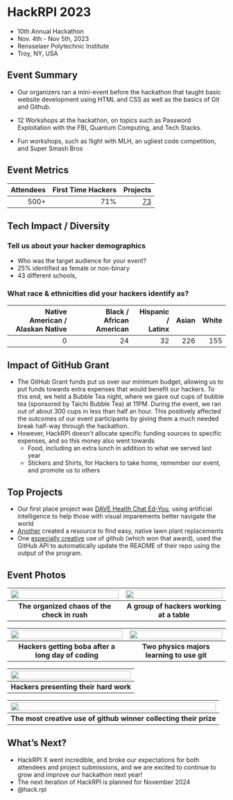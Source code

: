 # HackRPI 2023
 - 10th Annual Hackathon
 - Nov. 4th - Nov 5th, 2023
 - Rensselaer Polytechnic Institute
 - Troy, NY, USA

## Event Summary
 
- Our organizers ran a mini-event before the hackathon that taught basic website development using HTML and CSS as well as the basics of Git and Github.

- 12 Workshops at the hackathon, on topics such as Password Exploitation with the FBI, Quantum Computing, and Tech Stacks.
- Fun workshops, such as !light with MLH, an ugliest code competition, and Super Smash Bros

## Event Metrics 

| Attendees |First Time Hackers| Projects|
|---------------:|--------------:|------------:|
|500+|71%|[73](https://hackrpi-x-2023.devpost.com/project-gallery)| 

## Tech Impact / Diversity 

### Tell us about your hacker demographics
 - Who was the target audience for your event? <br> 
 - 25% identified as female or non-binary
 - 43 different schools, 

### What race & ethnicities did your hackers identify as?
| Native American / <br> Alaskan Native | Black / <br> African American | Hispanic / <br> Latinx | Asian | White |
|---------------:|--------------:|------------:|---------:|--------:|
|0|24|32|226|155|

## Impact of GitHub Grant
- The GitHub Grant funds put us over our minimum budget, allowing us to put funds towards extra expenses that would benefit our hackers. To this end, we held a Bubble Tea night, where we gave out cups of bubble tea (sponsored by Taichi Bubble Tea) at 11PM. During the event, we ran out of about 300 cups in less than half an hour. This positively affected the outcomes of our event participants by giving them a much needed break half-way through the hackathon.
- However, HackRPI doesn't allocate specific funding sources to specific expenses, and so this money also went towards
    - Food, including an extra lunch in addition to what we served last year
    - Stickers and Shirts, for Hackers to take home, remember our event, and promote us to others

## Top Projects

- Our first place project was [DAVE Health Chat Ed-You](https://devpost.com/software/dasz), using artificial intelligence to help those with visual imparements better navigate the world
- [Another](https://devpost.com/software/decolawnize) created a resource to find easy, native lawn plant replacements
- One [especially creative](https://devpost.com/software/github-ide) use of github (which won that award), used the GitHub API to automatically update the README of their repo using the output of the program. 
## Event Photos

| <img src="https://raw.githubusercontent.com/Leftykap/GitHub-Education-Hackathon-Grant-Fund-2023/patch-1/Hackathons_2023/images/hackrpi_checkincrowd.png" width="100%" height="auto"> | <img src="https://raw.githubusercontent.com/Leftykap/GitHub-Education-Hackathon-Grant-Fund-2023/patch-1/Hackathons_2023/images/hackrpi_hackersattable.png" width="100%" height="auto"> |
|:--:|:--:|
| <b> The organized chaos of the check in rush </b>| <b> A group of hackers working at a table </b> |

| <img src="https://raw.githubusercontent.com/Leftykap/GitHub-Education-Hackathon-Grant-Fund-2023/patch-1/Hackathons_2023/images/hackrpi_boba.png" width="100%" height="auto"> | <img src="https://raw.githubusercontent.com/Leftykap/GitHub-Education-Hackathon-Grant-Fund-2023/patch-1/Hackathons_2023/images/hackrpi_hackersdoingwork.png" width="100%" height="auto"> |
|:--:|:--:|
| <b> Hackers getting boba after a long day of coding </b> | <b> Two physics majors learning to use git </b> |

| <img src="https://raw.githubusercontent.com/Leftykap/GitHub-Education-Hackathon-Grant-Fund-2023/patch-1/Hackathons_2023/images/hackrpi_presentation.png" width="100%" height="auto"> |
|:--:|
| <b> Hackers presenting their hard work </b>|

| <img src="https://raw.githubusercontent.com/Leftykap/GitHub-Education-Hackathon-Grant-Fund-2023/patch-1/Hackathons_2023/images/hackrpi_githubwinner.png" width="100%" height="auto"> |
|:--:|
| <b> The most creative use of github winner collecting their prize </b>|

## What’s Next?
- HackRPI X went incredible, and broke our expectations for both attendees and project submissions, and we are excited to continue to grow and improve our hackathon next year!
- The next iteration of HackRPI is planned for November 2024
- @hack.rpi
